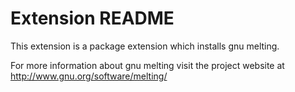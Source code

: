 # Extension README

This extension is a package extension which installs gnu melting.

For more information about gnu melting visit the project website at
http://www.gnu.org/software/melting/

